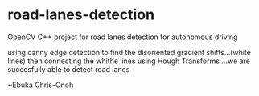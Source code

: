 # road-lanes-detection
OpenCV C++ project for road lanes detection for autonomous driving

using canny edge detection to find the disoriented gradient shifts...(white lines)
then connecting the whithe lines using Hough Transforms ...we are succesfully able
to detect road lanes

~Ebuka Chris-Onoh
